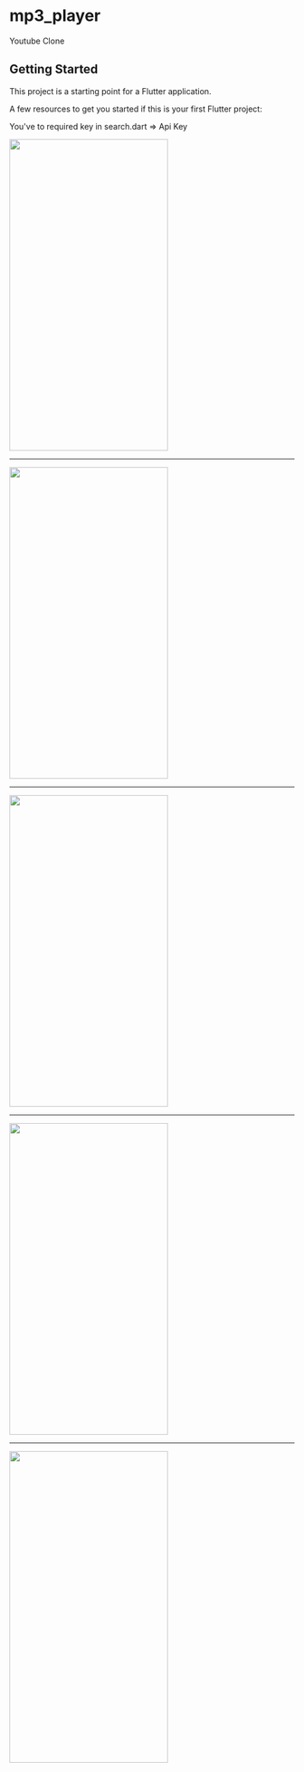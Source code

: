 # mp3_player

Youtube Clone

## Getting Started

This project is a starting point for a Flutter application.

A few resources to get you started if this is your first Flutter project:

You've to required key in search.dart => Api Key



<img src="https://user-images.githubusercontent.com/63923830/106661925-d78f2a00-65b2-11eb-9bf3-b90a22297087.jpeg" width="280" height="550">
<hr>
<img src="https://user-images.githubusercontent.com/63923830/106661463-491aa880-65b2-11eb-87a4-3a2c20ad3c55.jpeg" width="280" height="550">
<hr>
<img src="https://user-images.githubusercontent.com/63923830/106661513-56d02e00-65b2-11eb-9c4c-6039eb472cc7.jpeg" width="280" height="550">
<hr>
<img src="https://user-images.githubusercontent.com/63923830/106663840-54bb9e80-65b5-11eb-9fd6-e3c83083ac21.jpeg" width="280" height="550">
<hr>
<img src="https://user-images.githubusercontent.com/63923830/106664192-c562bb00-65b5-11eb-85c8-69af232a29a8.jpeg" width="280" height="550">                                                                                                                              


